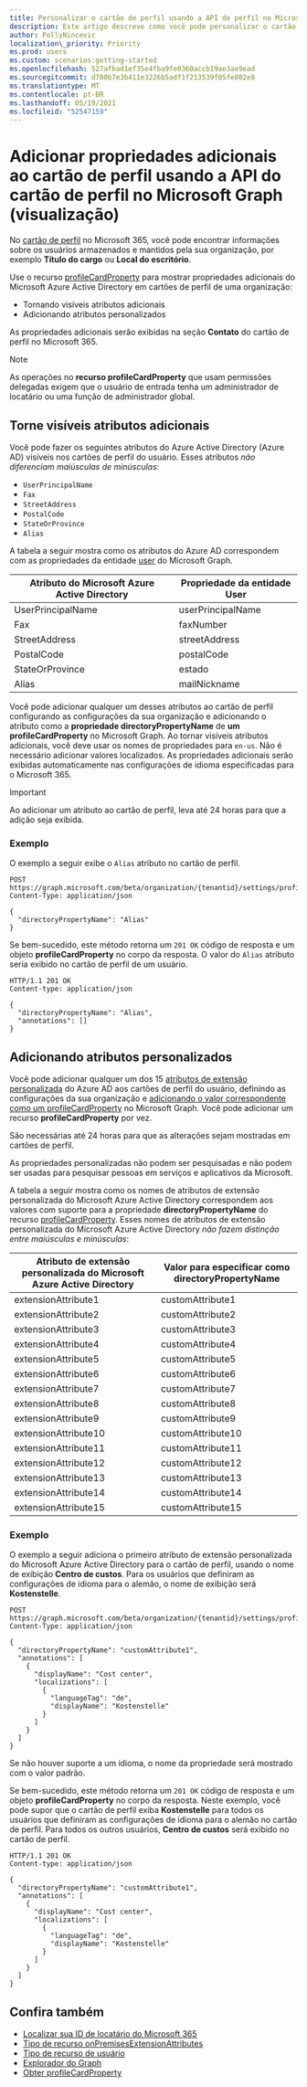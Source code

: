 ```yaml
---
title: Personalizar o cartão de perfil usando a API de perfil no Microsoft Graph (visualização)
description: Este artigo descreve como você pode personalizar o cartão de perfil tornando visíveis atributos adicionais ou adicionando atributos personalizados.
author: PollyNincevic
localization\_priority: Priority
ms.prod: users
ms.custom: scenarios:getting-started
ms.openlocfilehash: 527afbad1ef35e4fba9fe0360accb19ae3ae9ead
ms.sourcegitcommit: d700b7e3b411e3226b5adf1f213539f05fe802e8
ms.translationtype: MT
ms.contentlocale: pt-BR
ms.lasthandoff: 05/19/2021
ms.locfileid: "52547159"
---
```

# <a name="add-additional-properties-to-the-profile-card-using-the-profile-card-api-in-microsoft-graph-preview"></a>Adicionar propriedades adicionais ao cartão de perfil usando a API do cartão de perfil no Microsoft Graph (visualização)

No [cartão de perfil](https://support.office.com/article/profile-cards-in-office-365-e80f931f-5fc4-4a59-ba6e-c1e35a85b501) no Microsoft 365, você pode encontrar informações sobre os usuários armazenados e mantidos pela sua organização, por exemplo **Título do cargo** ou **Local do escritório**.

Use o recurso [profileCardProperty](/graph/api/resources/profilecardproperty) para mostrar propriedades adicionais do Microsoft Azure Active Directory em cartões de perfil de uma organização:

* Tornando visíveis atributos adicionais
* Adicionando atributos personalizados

As propriedades adicionais serão exibidas na seção **Contato** do cartão de perfil no Microsoft 365.

> [!NOTE]
> As operações no **recurso profileCardProperty** que usam permissões delegadas exigem que o usuário de entrada tenha um administrador de locatário ou uma função de administrador global.

## <a name="make-additional-attributes-visible"></a>Torne visíveis atributos adicionais

Você pode fazer os seguintes atributos do Azure Active Directory (Azure AD) visíveis nos cartões de perfil do usuário. Esses atributos *não diferenciam maiúsculas de minúsculas*:

* `UserPrincipalName`
* `Fax`
* `StreetAddress`
* `PostalCode`
* `StateOrProvince`
* `Alias`

A tabela a seguir mostra como os atributos do Azure AD correspondem com as propriedades da entidade [user](/graph/api/resources/user) do Microsoft Graph.

| Atributo do Microsoft Azure Active Directory | Propriedade da entidade User |
| ------------------ | -------------------- |
| UserPrincipalName | userPrincipalName |
| Fax | faxNumber |
| StreetAddress | streetAddress |
| PostalCode | postalCode |
| StateOrProvince | estado |
| Alias | mailNickname |

Você pode adicionar qualquer um desses atributos ao [](/graph/api/resources/organizationsettings) cartão de perfil configurando as configurações da sua organização e adicionando o atributo como a **propriedade directoryPropertyName** de **um profileCardProperty** no Microsoft Graph. Ao tornar visíveis atributos adicionais, você deve usar os nomes de propriedades para `en-us`. Não é necessário adicionar valores localizados. As propriedades adicionais serão exibidas automaticamente nas configurações de idioma especificadas para o Microsoft 365.

> [!IMPORTANT]
> Ao adicionar um atributo ao cartão de perfil, leva até 24 horas para que a adição seja exibida.

### <a name="example"></a>Exemplo

O exemplo a seguir exibe o `Alias` atributo no cartão de perfil.

``` http
POST https://graph.microsoft.com/beta/organization/{tenantid}/settings/profileCardProperties
Content-Type: application/json

{
  "directoryPropertyName": "Alias"
}
```

Se bem-sucedido, este método retorna um `201 OK` código de resposta e um objeto **profileCardProperty** no corpo da resposta. O valor do `Alias` atributo seria exibido no cartão de perfil de um usuário.

``` http
HTTP/1.1 201 OK
Content-type: application/json

{
  "directoryPropertyName": "Alias",
  "annotations": []
}
```

## <a name="adding-custom-attributes"></a>Adicionando atributos personalizados

Você pode adicionar qualquer um dos 15 [atributos de extensão personalizada](/graph/api/resources/onpremisesextensionattributes) do Azure AD aos cartões de perfil do usuário, definindo as configurações da sua organização e [adicionando o valor correspondente como um profileCardProperty](/graph/api/organizationsettings-post-profilecardproperties) no Microsoft Graph. Você pode adicionar um recurso **profileCardProperty** por vez.

São necessárias até 24 horas para que as alterações sejam mostradas em cartões de perfil.

As propriedades personalizadas não podem ser pesquisadas e não podem ser usadas para pesquisar pessoas em serviços e aplicativos da Microsoft.

A tabela a seguir mostra como os nomes de atributos de extensão personalizada do Microsoft Azure Active Directory correspondem aos valores com suporte para a propriedade **directoryPropertyName** do recurso [profileCardProperty](/graph/api/resources/profilecardproperty). Esses nomes de atributos de extensão personalizada do Microsoft Azure Active Directory *não fazem distinção entre maiúsculas e minúsculas*:

| Atributo de extensão personalizada do Microsoft Azure Active Directory | Valor para especificar como directoryPropertyName |
| ----------------------------------- | ----------------------------------------- |
| extensionAttribute1 | customAttribute1 |
| extensionAttribute2 | customAttribute2 |
| extensionAttribute3 | customAttribute3 |
| extensionAttribute4 | customAttribute4 |
| extensionAttribute5 | customAttribute5 |
| extensionAttribute6 | customAttribute6 |
| extensionAttribute7 | customAttribute7 |
| extensionAttribute8 | customAttribute8 |
| extensionAttribute9 | customAttribute9 |
| extensionAttribute10 | customAttribute10 |
| extensionAttribute11 | customAttribute11 |
| extensionAttribute12 | customAttribute12 |
| extensionAttribute13 | customAttribute13 |
| extensionAttribute14 | customAttribute14 |
| extensionAttribute15 | customAttribute15 |

### <a name="example"></a>Exemplo

O exemplo a seguir adiciona o primeiro atributo de extensão personalizada do Microsoft Azure Active Directory para o cartão de perfil, usando o nome de exibição **Centro de custos**. Para os usuários que definiram as configurações de idioma para o alemão, o nome de exibição será **Kostenstelle**.

``` http
POST https://graph.microsoft.com/beta/organization/{tenantid}/settings/profileCardProperties
Content-Type: application/json

{
  "directoryPropertyName": "customAttribute1",
  "annotations": [
    {
      "displayName": "Cost center",
      "localizations": [
        {
          "languageTag": "de",
          "displayName": "Kostenstelle"
        }
      ]
    }
  ]
}
```

Se não houver suporte a um idioma, o nome da propriedade será mostrado com o valor padrão.

Se bem-sucedido, este método retorna um `201 OK` código de resposta e um objeto **profileCardProperty** no corpo da resposta. Neste exemplo, você pode supor que o cartão de perfil exiba **Kostenstelle** para todos os usuários que definiram as configurações de idioma para o alemão no cartão de perfil. Para todos os outros usuários, **Centro de custos** será exibido no cartão de perfil.

``` http
HTTP/1.1 201 OK
Content-type: application/json

{
  "directoryPropertyName": "customAttribute1",
  "annotations": [
    {
      "displayName": "Cost center",
      "localizations": [
        {
          "languageTag": "de",
          "displayName": "Kostenstelle"
        }
      ]
    }
  ]
}
```

## <a name="see-also"></a>Confira também

- [Localizar sua ID de locatário do Microsoft 365](/onedrive/find-your-office-365-tenant-id)
- [Tipo de recurso onPremisesExtensionAttributes](/graph/api/resources/onpremisesextensionattributes)
- [Tipo de recurso de usuário](/graph/api/resources/user)
- [Explorador do Graph](https://developer.microsoft.com/graph/graph-explorer)
- [Obter profileCardProperty](/graph/api/profilecardproperty-get)
